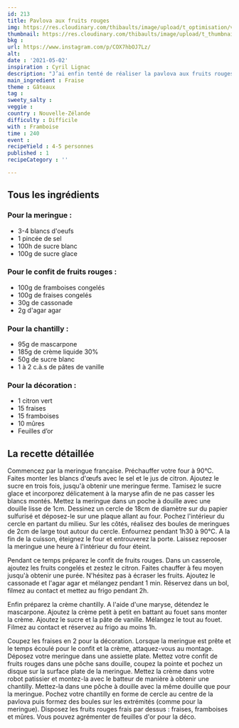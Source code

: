 ```yaml
---
id: 213
title: Pavlova aux fruits rouges
img: https://res.cloudinary.com/thibaults/image/upload/t_optimisation/v1619975230/Recipes/20210502_pavlova_fruits_rouges.jpg
thumbnail: https://res.cloudinary.com/thibaults/image/upload/t_thumbnail_josie/v1619975230/Recipes/20210502_pavlova_fruits_rouges.jpg
bkg : 
url: https://www.instagram.com/p/COX7hbOJ7Lz/
alt: 
date : '2021-05-02'
inspiration : Cyril Lignac
description: "J’ai enfin tenté de réaliser la pavlova aux fruits rouges de Cyril Lignac. C’est d’une légèreté, un délice !"
main_ingredient : Fraise
theme : Gâteaux
tag : 
sweety_salty : 
veggie : 
country : Nouvelle-Zélande
difficulty : Difficile
with : Framboise
time : 240
event : 
recipeYield : 4-5 personnes
published : 1
recipeCategory : ''

---
```


## Tous les ingrédients
### Pour la meringue :
 - 3-4 blancs d'oeufs
 - 1 pincée de sel
 - 100h de sucre blanc
 - 100g de sucre glace

### Pour le confit de fruits rouges :
 - 100g de framboises congelés
 - 100g de fraises congelés
 - 30g de cassonade
 - 2g d'agar agar

### Pour la chantilly :
 - 95g de mascarpone
 - 185g de crème liquide 30%
 - 50g de sucre blanc
 - 1 à 2 c.à.s de pâtes de vanille

### Pour la décoration :
 - 1 citron vert
 - 15 fraises
 - 15 framboises
 - 10 mûres
 - Feuilles d’or

## La recette détaillée
Commencez par la meringue française. Préchauffer votre four à 90°C. Faites monter les blancs d'œufs avec le sel et le jus de citron. Ajoutez le sucre en trois fois, jusqu'à obtenir une meringue ferme. Tamisez le sucre glace et incorporez délicatement à la maryse afin de ne pas casser les blancs montés. Mettez la meringue dans un poche à douille avec une douille lisse de 1cm. Dessinez un cercle de 18cm de diamètre sur du papier sulfurisé et déposez-le sur une plaque allant au four. Pochez l'intérieur du cercle en partant du milieu. Sur les côtés, réalisez des boules de meringues de 2cm de large tout autour du cercle. Enfournez pendant 1h30 à 90°C. A la fin de la cuisson, éteignez le four et entrouverez la porte. Laissez repooser la meringue une heure à l'intérieur du four éteint.

Pendant ce temps préparez le confit de fruits rouges. Dans un casserole, ajoutez les fruits congelés et zestez le citron. Faites chauffer à feu moyen jusqu'à obtenir une purée. N'hésitez pas à écraser les fruits. Ajoutez le cassonade et l'agar agar et mélangez pendant 1 min. Réservez dans un bol, filmez au contact et mettez au frigo pendant 2h.

Enfin préparez la crème chantilly. A l'aide d'une maryse, détendez le mascarpone. Ajoutez la crème petit à petit en battant au fouet sans monter la crème. Ajoutez le sucre et la pâte de vanille. Mélangez le tout au fouet. Filmez au contact et réservez au frigo au moins 1h.

Coupez les fraises en 2 pour la décoration. Lorsque la meringue est prête et le temps écoulé pour le confit et la crème, attaquez-vous au montage. Déposez votre meringue dans une assiette plate. Mettez votre confit de fruits rouges dans une pôche sans douille, coupez la pointe et pochez un disque sur la surface plate de la meringue. Mettez la crème dans votre robot patissier et montez-la avec le batteur de manière à obtenir une chantilly. Mettez-la dans une pôche à douille avec la même douille que pour la meringue. Pochez votre chantilly en forme de cercle au centre de la pavlova puis formez des boules sur les extrémités (comme pour la meringue). Disposez les fruits rouges frais par dessus : fraises, framboises et mûres. Vous pouvez agrémenter de feuilles d'or pour la déco.